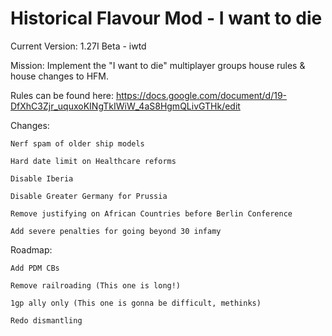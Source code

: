 # Historical Flavour Mod - I want to die
Current Version: 1.27I Beta - iwtd

Mission: Implement the "I want to die" multiplayer groups house rules & house changes to HFM.

Rules can be found here: https://docs.google.com/document/d/19-DfXhC3Zjr_uquxoKINgTkIWiW_4aS8HgmQLivGTHk/edit

Changes:

	Nerf spam of older ship models

	Hard date limit on Healthcare reforms

	Disable Iberia

	Disable Greater Germany for Prussia

	Remove justifying on African Countries before Berlin Conference

	Add severe penalties for going beyond 30 infamy

Roadmap:

	Add PDM CBs

	Remove railroading (This one is long!)

	1gp ally only (This one is gonna be difficult, methinks)

	Redo dismantling